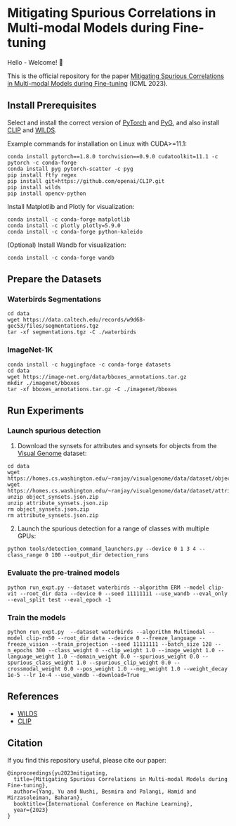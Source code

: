 # Mitigating Spurious Correlations in Multi-modal Models during Fine-tuning

Hello - Welcome! :beers:

This is the official repository for the paper [Mitigating Spurious Correlations in Multi-modal Models during Fine-tuning](https://arxiv.org/abs/2304.03916) (ICML 2023).

## Install Prerequisites
Select and install the correct version of [PyTorch](https://pytorch.org/get-started/previous-versions/) and [PyG](https://pytorch-geometric.readthedocs.io/en/latest/notes/installation.html#installation-via-binaries), and also install [CLIP](https://github.com/openai/CLIP) and [WILDS](https://github.com/p-lambda/wilds). 

Example commands for installation on Linux with CUDA>=11.1:
```
conda install pytorch==1.8.0 torchvision==0.9.0 cudatoolkit=11.1 -c pytorch -c conda-forge
conda install pyg pytorch-scatter -c pyg
pip install ftfy regex
pip install git+https://github.com/openai/CLIP.git
pip install wilds
pip install opencv-python
```

Install Matplotlib and Plotly for visualization:
```
conda install -c conda-forge matplotlib
conda install -c plotly plotly=5.9.0
conda install -c conda-forge python-kaleido
```

(Optional) Install Wandb for visualization:
```
conda install -c conda-forge wandb
```


## Prepare the Datasets
### Waterbirds Segmentations
```
cd data
wget https://data.caltech.edu/records/w9d68-gec53/files/segmentations.tgz
tar -xf segmentations.tgz -C ./waterbirds
```

### ImageNet-1K
```
conda install -c huggingface -c conda-forge datasets
cd data
wget https://image-net.org/data/bboxes_annotations.tar.gz
mkdir ./imagenet/bboxes
tar -xf bboxes_annotations.tar.gz -C ./imagenet/bboxes
```

## Run Experiments

### Launch spurious detection

1. Download the synsets for attributes and synsets for objects from the [Visual Genome](https://homes.cs.washington.edu/~ranjay/visualgenome/api.html) dataset:
```
cd data
wget https://homes.cs.washington.edu/~ranjay/visualgenome/data/dataset/object_synsets.json.zip
wget https://homes.cs.washington.edu/~ranjay/visualgenome/data/dataset/attribute_synsets.json.zip
unzip object_synsets.json.zip
unzip attribute_synsets.json.zip
rm object_synsets.json.zip
rm attribute_synsets.json.zip
```

2. Launch the spurious detection for a range of classes with multiple GPUs:
```
python tools/detection_command_launchers.py --device 0 1 3 4 --class_range 0 100 --output_dir detection_runs
```

### Evaluate the pre-trained models
```
python run_expt.py --dataset waterbirds --algorithm ERM --model clip-vit --root_dir data --device 0 --seed 11111111 --use_wandb --eval_only --eval_split test --eval_epoch -1
```

### Train the models
```
python run_expt.py  --dataset waterbirds --algorithm Multimodal --model clip-rn50 --root_dir data --device 0 --freeze_language --freeze_vision --train_projection --seed 11111111 --batch_size 128 --n_epochs 300 --class_weight 0 --clip_weight 1.0 --image_weight 1.0 --language_weight 1.0 --domain_weight 0.0 --spurious_weight 0.0 --spurious_class_weight 1.0 --spurious_clip_weight 0.0 --crossmodal_weight 0.0 --pos_weight 1.0 --neg_weight 1.0 --weight_decay 1e-5 --lr 1e-4 --use_wandb --download=True
```


## References
* [WILDS](https://github.com/p-lambda/wilds)
* [CLIP](https://github.com/openai/CLIP)


## Citation
If you find this repository useful, please cite our paper:
```
@inproceedings{yu2023mitigating,
  title={Mitigating Spurious Correlations in Multi-modal Models during Fine-tuning},
  author={Yang, Yu and Nushi, Besmira and Palangi, Hamid and Mirzasoleiman, Baharan},
  booktitle={International Conference on Machine Learning},
  year={2023}
}
```